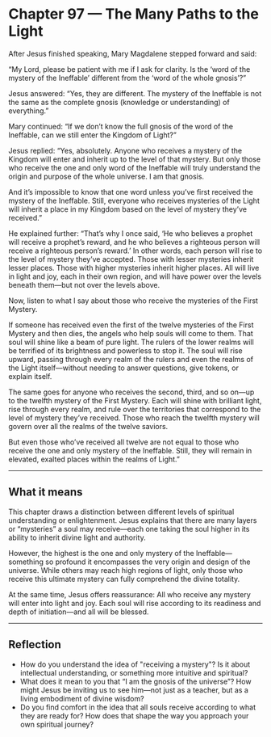 # Chapter 97 — The Many Paths to the Light

After Jesus finished speaking, Mary Magdalene stepped forward and said:

“My Lord, please be patient with me if I ask for clarity. Is the ‘word of the mystery of the Ineffable’ different from the ‘word of the whole gnosis’?”

Jesus answered:
“Yes, they are different. The mystery of the Ineffable is not the same as the complete gnosis (knowledge or understanding) of everything.”

Mary continued:
“If we don’t know the full gnosis of the word of the Ineffable, can we still enter the Kingdom of Light?”

Jesus replied:
“Yes, absolutely. Anyone who receives a mystery of the Kingdom will enter and inherit up to the level of that mystery. But only those who receive the one and only word of the Ineffable will truly understand the origin and purpose of the whole universe. I am that gnosis.

And it’s impossible to know that one word unless you’ve first received the mystery of the Ineffable. Still, everyone who receives mysteries of the Light will inherit a place in my Kingdom based on the level of mystery they’ve received.”

He explained further:
“That’s why I once said, ‘He who believes a prophet will receive a prophet’s reward, and he who believes a righteous person will receive a righteous person’s reward.’ In other words, each person will rise to the level of mystery they’ve accepted. Those with lesser mysteries inherit lesser places. Those with higher mysteries inherit higher places. All will live in light and joy, each in their own region, and will have power over the levels beneath them—but not over the levels above.

Now, listen to what I say about those who receive the mysteries of the First Mystery.

If someone has received even the first of the twelve mysteries of the First Mystery and then dies, the angels who help souls will come to them. That soul will shine like a beam of pure light. The rulers of the lower realms will be terrified of its brightness and powerless to stop it. The soul will rise upward, passing through every realm of the rulers and even the realms of the Light itself—without needing to answer questions, give tokens, or explain itself.

The same goes for anyone who receives the second, third, and so on—up to the twelfth mystery of the First Mystery. Each will shine with brilliant light, rise through every realm, and rule over the territories that correspond to the level of mystery they’ve received. Those who reach the twelfth mystery will govern over all the realms of the twelve saviors.

But even those who’ve received all twelve are not equal to those who receive the one and only mystery of the Ineffable. Still, they will remain in elevated, exalted places within the realms of Light.”

---

## What it means

This chapter draws a distinction between different levels of spiritual understanding or enlightenment. Jesus explains that there are many layers or “mysteries” a soul may receive—each one taking the soul higher in its ability to inherit divine light and authority.

However, the highest is the one and only mystery of the Ineffable—something so profound it encompasses the very origin and design of the universe. While others may reach high regions of light, only those who receive this ultimate mystery can fully comprehend the divine totality.

At the same time, Jesus offers reassurance: All who receive any mystery will enter into light and joy. Each soul will rise according to its readiness and depth of initiation—and all will be blessed.

---

## Reflection

* How do you understand the idea of "receiving a mystery"? Is it about intellectual understanding, or something more intuitive and spiritual?
* What does it mean to you that “I am the gnosis of the universe”? How might Jesus be inviting us to see him—not just as a teacher, but as a living embodiment of divine wisdom?
* Do you find comfort in the idea that all souls receive according to what they are ready for? How does that shape the way you approach your own spiritual journey?
